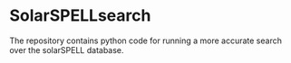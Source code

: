 # SolarSPELLsearch
The repository  contains python code for running a more accurate search over the solarSPELL database.
